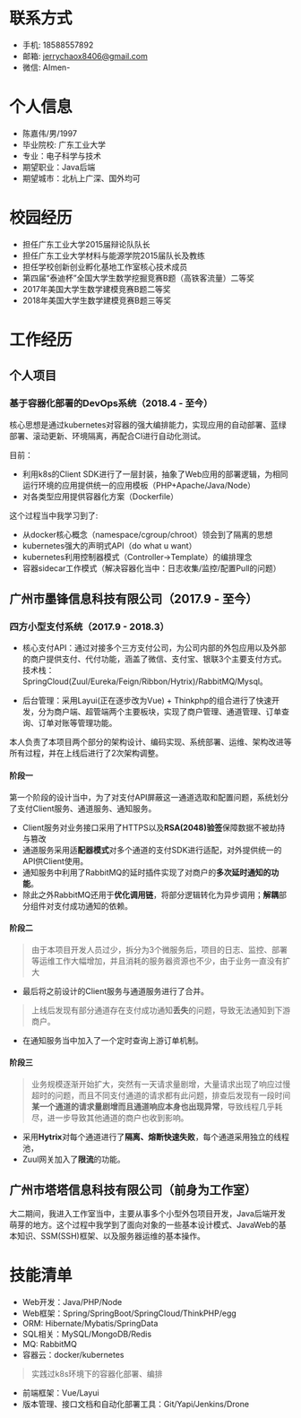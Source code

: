 # 联系方式
- 手机: 18588557892
- 邮箱: jerrychaox8406@gmail.com
- 微信: AImen-

# 个人信息
- 陈嘉伟/男/1997
- 毕业院校: 广东工业大学
- 专业：电子科学与技术
- 期望职业：Java后端
- 期望城市：北杭上广深、国外均可

# 校园经历
- 担任广东工业大学2015届辩论队队长
- 担任广东工业大学材料与能源学院2015届队长及教练
- 担任学校创新创业孵化基地工作室核心技术成员
- 第四届“泰迪杯”全国大学生数学挖掘竞赛B题（高铁客流量）二等奖
- 2017年美国大学生数学建模竞赛B题二等奖
- 2018年美国大学生数学建模竞赛B题三等奖

# 工作经历

## 个人项目

### 基于容器化部署的DevOps系统（2018.4 - 至今）
核心思想是通过kubernetes对容器的强大编排能力，实现应用的自动部署、蓝绿部署、滚动更新、环境隔离，再配合CI进行自动化测试。

目前：
- 利用k8s的Client SDK进行了一层封装，抽象了Web应用的部署逻辑，为相同运行环境的应用提供统一的应用模板（PHP+Apache/Java/Node）
- 对各类型应用提供容器化方案（Dockerfile）

这个过程当中我学习到了:
- 从docker核心概念（namespace/cgroup/chroot）领会到了隔离的思想
- kubernetes强大的声明式API（do what u want）
- kubernetes利用控制器模式（Controller->Template）的编排理念
- 容器sidecar工作模式（解决容器化当中：日志收集/监控/配置Pull的问题）

## 广州市墨锋信息科技有限公司（2017.9 - 至今）

### 四方小型支付系统（2017.9 - 2018.3）
- 核心支付API：通过对接多个三方支付公司，为公司内部的外包应用以及外部的商户提供支付、代付功能，涵盖了微信、支付宝、银联3个主要支付方式。技术栈：SpringCloud(Zuul/Eureka/Feign/Ribbon/Hytrix)/RabbitMQ/Mysql。

- 后台管理：采用Layui(正在逐步改为Vue) + Thinkphp的组合进行了快速开发，分为商户端、超管端两个主要板块，实现了商户管理、通道管理、订单查询、订单对账等管理功能。

本人负责了本项目两个部分的架构设计、编码实现、系统部署、运维、架构改进等所有过程，并在上线后进行了2次架构调整。

#### 阶段一
第一个阶段的设计当中，为了对支付API屏蔽这一通道选取和配置问题，系统划分了支付Client服务、通道服务、通知服务。
- Client服务对业务接口采用了HTTPS以及**RSA(2048)验签**保障数据不被劫持与篡改
- 通道服务采用适**配器模式**对多个通道的支付SDK进行适配，对外提供统一的API供Client使用。
- 通知服务中利用了RabbitMQ的延时插件实现了对商户的**多次延时通知的功能**。
- 除此之外RabbitMQ还用于**优化调用链**，将部分逻辑转化为异步调用；**解耦**部分组件对支付成功通知的依赖。

#### 阶段二
> 由于本项目开发人员过少，拆分为3个微服务后，项目的日志、监控、部署等运维工作大幅增加，并且消耗的服务器资源也不少，由于业务一直没有扩大

- 最后将之前设计的Client服务与通道服务进行了合并。

> 上线后发现有部分通道存在支付成功通知**丢失**的问题，导致无法通知到下游商户。

- 在通知服务当中加入了一个定时查询上游订单机制。

#### 阶段三
> 业务规模逐渐开始扩大，突然有一天请求量剧增，大量请求出现了响应过慢超时的问题，而且不同支付通道的请求都有此问题，排查后发现有一段时间**某一个通道的请求量剧增而且通道响应本身也出现异常**，导致线程几乎耗尽，进一步导致其他通道的商户也收到影响。

- 采用**Hytrix**对每个通道进行了**隔离、熔断快速失败**，每个通道采用独立的线程池，
- Zuul网关加入了**限流**的功能。

## 广州市塔塔信息科技有限公司（前身为工作室）
大二期间，我进入工作室当中，主要从事多个小型外包项目开发，Java后端开发萌芽的地方。这个过程中我学到了面向对象的一些基本设计模式、JavaWeb的基本知识、SSM(SSH)框架、以及服务器运维的基本操作。

# 技能清单
- Web开发：Java/PHP/Node
- Web框架：Spring/SpringBoot/SpringCloud/ThinkPHP/egg
- ORM: Hibernate/Mybatis/SpringData
- SQL相关：MySQL/MongoDB/Redis
- MQ: RabbitMQ
- 容器云：docker/kubernetes
> 实践过k8s环境下的容器化部署、编排
- 前端框架：Vue/Layui
- 版本管理、接口文档和自动化部署工具：Git/Yapi/Jenkins/Drone
